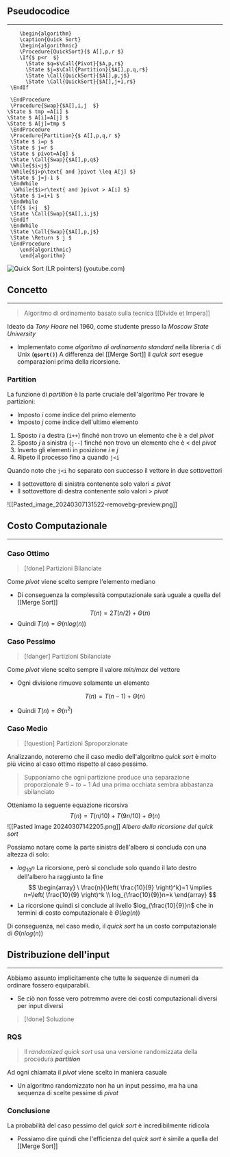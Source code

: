 ## Pseudocodice
---
```pseudo
	\begin{algorithm}
	\caption{Quick Sort}
	\begin{algorithmic}
	\Procedure{QuickSort}{$ A[],p,r $}
	\If{$ p<r  $}
	  \State $q=$\Call{Pivot}{$A,p,r$}
	  \State $j=$\Call{Partition}{$A[],p,q,r$}
	  \State \Call{QuickSort}{$A[],p,j$}
	  \State \Call{QuickSort}{$A[],j+1,r$}
 \EndIf

 \EndProcedure
 \Procedure{Swap}{$A[],i,j  $}
\State $ tmp =A[i] $
\State $ A[i]=A[j] $
\State $ A[j]=tmp $
 \EndProcedure
 \Procedure{Partition}{$ A[],p,q,r $}
 \State $ i=p $
 \State $ j=r $
 \State $ pivot=A[q] $
 \State \Call{Swap}{$A[],p,q$}
 \While{$i<j$}
 \While{$j>p\text{ and }pivot \leq A[j] $}
 \State $ j=j-1 $
 \EndWhile
  \While{$i>r\text{ and }pivot > A[i] $}
 \State $ i=i+1 $
 \EndWhile
 \If{$ i<j  $}
 \State \Call{Swap}{$A[],i,j$}
 \EndIf
 \EndWhile
 \State \Call{Swap}{$A[],p,j$}
 \State \Return $ j $
 \EndProcedure
	\end{algorithmic}
	\end{algorithm}
```
![Quick Sort (LR pointers) (youtube.com)](https://www.youtube.com/watch?v=8hEyhs3OV1w)

## Concetto
---
>Algoritmo di ordinamento basato sulla tecnica [[Divide et Impera]]

Ideato da *Tony Hoare* nel 1960, come studente presso la *Moscow State University*
- Implementato come *algoritmo di ordinamento standard* nella libreria `C` di Unix (**`qsort()`**)
A differenza del [[Merge Sort]] il *quick sort* esegue comparazioni prima della ricorsione.

### Partition
La funzione di *partition* è la parte cruciale dell'algoritmo
Per trovare le partizioni:
- Imposto $i$ come indice del primo elemento
- Imposto $j$ come indice dell'ultimo elemento

1. Sposto $i$ a destra (`i++`) finché non trovo un elemento che è $\geq$ del *pivot*
2. Sposto $j$ a sinistra (`j--`) finché non trovo un elemento che è $<$ del *pivot*
3. Inverto gli elementi in posizione $i$ e $j$
4. Ripeto il processo fino a quando `j<i`

Quando noto che `j<i` ho separato con successo il vettore in due sottovettori 
- Il sottovettore di sinistra contenente solo valori $\leq$ *pivot*
- Il sottovettore di destra contenente solo valori $>$ *pivot*

![[Pasted_image_20240307131522-removebg-preview.png]]

## Costo Computazionale
---
### Caso Ottimo
>[!done] Partizioni Bilanciate

Come *pivot* viene scelto sempre l'elemento mediano
- Di conseguenza la complessità computazionale sarà uguale a quella del [[Merge Sort]]
$$
T(n)=2T(n/2) +\Theta(n)
$$
- Quindi $T(n)=\Theta(nlog(n))$

### Caso Pessimo
>[!danger] Partizioni Sbilanciate

Come *pivot* viene scelto sempre il valore *min/max* del vettore
- Ogni divisione rimuove solamente un elemento

$$
T(n)=T(n-1)+\Theta(n)
$$
- Quindi $T(n) =\Theta(n^2)$

### Caso Medio
>[!question] Partizioni Sproporzionate

Analizzando, noteremo che il caso medio dell'algoritmo *quick sort* è molto più vicino al caso ottimo rispetto al caso pessimo.

>Supponiamo che ogni partizione produce una separazione proporzionale $9-to-1$
>Ad una prima occhiata sembra abbastanza sbilanciato

Otteniamo la seguente equazione ricorsiva
$$
T(n) = T(n/10)+T(9n/10)+\Theta(n)
$$
![[Pasted image 20240307142205.png]]
*Albero della ricorsione del quick sort*

Possiamo notare come la parte sinistra dell'albero si concluda con una altezza di solo:
- $log_{10}n$
La ricorsione, però si conclude solo quando il lato destro dell'albero ha raggiunto la fine
$$
\begin{array}
\ \frac{n}{\left( \frac{10}{9} \right)^k}=1 \implies n=\left( \frac{10}{9} \right)^k \\
log_{\frac{10}{9}}n=k
\end{array}
$$
- La ricorsione quindi si conclude al livello $log_{\frac{10}{9}}n$ che in termini di costo computazionale è $\Theta(log(n))$

 Di conseguenza, nel caso medio, il *quick sort* ha un costo computazionale di $\Theta(n log(n))$

## Distribuzione dell'input
---
Abbiamo assunto implicitamente che tutte le sequenze di numeri da ordinare fossero equiparabili. 
- Se ciò non fosse vero potremmo avere dei costi computazionali diversi per input diversi

>[!done] Soluzione

### RQS
> Il *randomized quick sort* usa una versione randomizzata della procedura ***partition***

Ad ogni chiamata il *pivot* viene scelto in maniera casuale
- Un algoritmo randomizzato non ha un input pessimo, ma ha una sequenza di scelte pessime di *pivot*

### Conclusione
La probabilità del caso pessimo del *quick sort* è incredibilmente ridicola
- Possiamo dire quindi che l'efficienza del *quick sort* è simile a quella del [[Merge Sort]]
